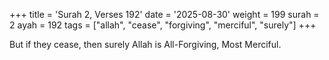 +++
title = 'Surah 2, Verses 192'
date = '2025-08-30'
weight = 199
surah = 2
ayah = 192
tags = ["allah", "cease", "forgiving", "merciful", "surely"]
+++

But if they cease, then surely Allah is All-Forgiving, Most Merciful.
